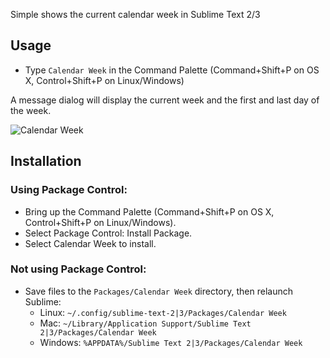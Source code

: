 Simple shows the current calendar week in Sublime Text 2/3

Usage
-----
* Type `Calendar Week` in the Command Palette (Command+Shift+P on OS X, Control+Shift+P on Linux/Windows)

A message dialog will display the current week and the first and last day of the week.

![Calendar Week](http://github,latexing.com/calendar_week.jpg)

Installation
------------

### Using Package Control:

* Bring up the Command Palette (Command+Shift+P on OS X, Control+Shift+P on Linux/Windows).
* Select Package Control: Install Package.
* Select Calendar Week to install.

### Not using Package Control:

* Save files to the `Packages/Calendar Week` directory, then relaunch Sublime:
  * Linux: `~/.config/sublime-text-2|3/Packages/Calendar Week`
  * Mac: `~/Library/Application Support/Sublime Text 2|3/Packages/Calendar Week`
  * Windows: `%APPDATA%/Sublime Text 2|3/Packages/Calendar Week`
